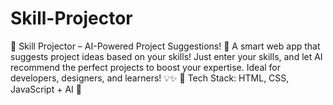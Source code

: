 # Skill-Projector
🚀 Skill Projector – AI-Powered Project Suggestions! 🎯 A smart web app that suggests project ideas based on your skills! Just enter your skills, and let AI recommend the perfect projects to boost your expertise. Ideal for developers, designers, and learners! 💡✨  🔹 Tech Stack: HTML, CSS, JavaScript + AI 🤖
